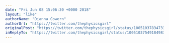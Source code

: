 ```yaml
---
date: "Fri Jun 08 15:06:30 +0000 2018"
layout: "like"
authorName: "Dianna Cowern"
authorUrl: "https://twitter.com/thephysicsgirl"
originalPost: "https://twitter.com/thephysicsgirl/status/1005103783473397760"
inReplyTo: "https://twitter.com/thephysicsgirl/status/1005103754918498304"
---
```


